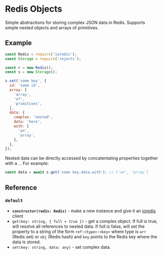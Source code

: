 # Redis Objects

Simple abstractions for storing complex JSON data in Redis. Supports simple nested objects and arrays of primitives.

## Example

```js
const Redis = require('ioredis');
const Storage = require('rejects');

const r = new Redis();
const s = new Storage();

s.set('some key', {
  id: 'some id',
  array: [
    'array',
    'of',
    'primitives',
  ],
  data: {
    complex: 'nested',
    data: 'here',
    with: [
      'an',
      'array',
    ],
  },
});
```

Nested data can be directly accessed by concatentating properties together with a `.`.  For example:

```js
const data = await s.get('some key.data.with'); // ['an', 'array']
```

## Reference

### `default`

- **`constructor(redis: Redis)`** - make a new instance and give it an [ioredis](https://github.com/luin/ioredis) client
- `get(key: string, { full = true })` - get a complex object. If full is true, will resolve all references to nested data.  If full is false, will set the property to a string of the form `ref:<type>:<key>` where type is `arr` (Redis set) or `obj` (Redis hash) and `key` points to the Redis key where the data is stored.
- `set(key: string, data: any)` - set complex data.
